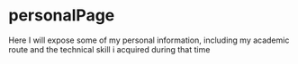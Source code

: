 # personalPage
Here I will expose some of my personal information, including my academic route and the technical skill i acquired during that time

